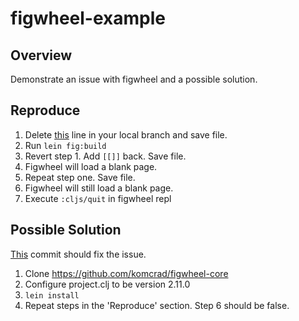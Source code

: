 # figwheel-example

## Overview

Demonstrate an issue with figwheel and a possible solution.

## Reproduce

1. Delete [this](https://github.com/komcrad/figwheel-example/blob/master/src/hello_world/core.cljs#L20) line in your local branch and save file.
2. Run `lein fig:build`
3. Revert step 1. Add `[[]]` back. Save file.
4. Figwheel will load a blank page.
5. Repeat step one. Save file.
6. Figwheel will still load a blank page.
7. Execute `:cljs/quit` in figwheel repl

## Possible Solution

[This](https://github.com/komcrad/figwheel-core/commit/05fe7c0d2455f4b21df216664796998524200b4a) commit should fix the issue.
1. Clone https://github.com/komcrad/figwheel-core
2. Configure project.clj to be version 2.11.0
3. `lein install`
4. Repeat steps in the 'Reproduce' section. Step 6 should be false.
